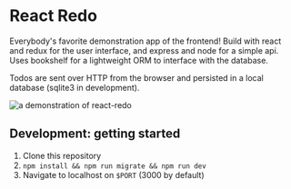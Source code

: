 # React Redo

Everybody's favorite demonstration app of the frontend! Build with react and redux for the user interface, and express and node for a simple api. Uses bookshelf for a lightweight ORM to interface with the database.

Todos are sent over HTTP from the browser and persisted in a local database (sqlite3 in development).

![a demonstration of react-redo](https://cloud.githubusercontent.com/assets/755844/13888398/7ababd4e-ecfe-11e5-976e-595d4df865d9.gif)

## Development: getting started

1. Clone this repository
2. `npm install && npm run migrate && npm run dev`
3. Navigate to localhost on `$PORT` (3000 by default)

